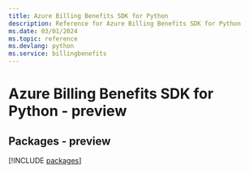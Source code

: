 ```yaml
---
title: Azure Billing Benefits SDK for Python
description: Reference for Azure Billing Benefits SDK for Python
ms.date: 03/01/2024
ms.topic: reference
ms.devlang: python
ms.service: billingbenefits
---
```

# Azure Billing Benefits SDK for Python - preview
## Packages - preview
[!INCLUDE [packages](billing-benefits-index.md)]